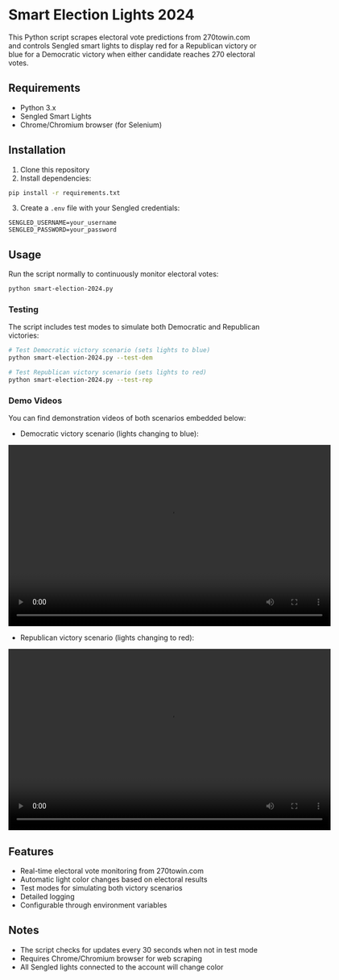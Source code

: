 # Smart Election Lights 2024

This Python script scrapes electoral vote predictions from 270towin.com and controls Sengled smart lights to display red for a Republican victory or blue for a Democratic victory when either candidate reaches 270 electoral votes.

## Requirements

- Python 3.x
- Sengled Smart Lights
- Chrome/Chromium browser (for Selenium)

## Installation

1. Clone this repository
2. Install dependencies:
```bash
pip install -r requirements.txt
```

3. Create a `.env` file with your Sengled credentials:
```
SENGLED_USERNAME=your_username
SENGLED_PASSWORD=your_password
```

## Usage

Run the script normally to continuously monitor electoral votes:
```bash
python smart-election-2024.py
```

### Testing

The script includes test modes to simulate both Democratic and Republican victories:

```bash
# Test Democratic victory scenario (sets lights to blue)
python smart-election-2024.py --test-dem

# Test Republican victory scenario (sets lights to red)
python smart-election-2024.py --test-rep
```

### Demo Videos

You can find demonstration videos of both scenarios embedded below:

- Democratic victory scenario (lights changing to blue):

<video width="640" height="360" controls>
  <source src="https://github.com/crodar/smart-election-2024/raw/refs/heads/master/assets/test-dem.mp4" type="video/mp4">
  Your browser does not support the video tag.
</video>

- Republican victory scenario (lights changing to red):

<video width="640" height="360" controls>
  <source src="https://github.com/crodar/smart-election-2024/raw/refs/heads/master/assets/test-dem.mp4" type="video/mp4">
  Your browser does not support the video tag.
</video>

## Features

- Real-time electoral vote monitoring from 270towin.com
- Automatic light color changes based on electoral results
- Test modes for simulating both victory scenarios
- Detailed logging
- Configurable through environment variables

## Notes

- The script checks for updates every 30 seconds when not in test mode
- Requires Chrome/Chromium browser for web scraping
- All Sengled lights connected to the account will change color
